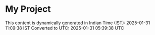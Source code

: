 # My Project

This content is dynamically generated in Indian Time (IST): 2025-01-31 11:09:38 IST
Converted to UTC: 2025-01-31 05:39:38 UTC
